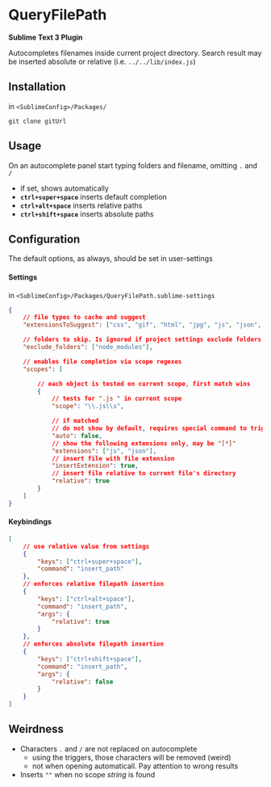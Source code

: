 # QueryFilePath

__Sublime Text 3 Plugin__

Autocompletes filenames inside current project directory. Search result may be inserted absolute or relative (i.e. `../../lib/index.js`)

## Installation

in `<SublimeConfig>/Packages/`

`git clone gitUrl`


## Usage

On an autocomplete panel start typing folders and filename, omitting `.` and `/`

- if set, shows automatically
- __`ctrl+super+space`__ inserts default completion
- __`ctrl+alt+space`__ inserts relative paths
- __`ctrl+shift+space`__ inserts absolute paths

## Configuration

The default options, as always, should be set in user-settings

#### Settings

in `<SublimeConfig>/Packages/QueryFilePath.sublime-settings`

```json
{
	// file types to cache and suggest
	"extensionsToSuggest": ["css", "gif", "html", "jpg", "js", "json", "md", "png"],

	// folders to skip. Is ignored if project settings exclude folders
	"exclude_folders": ["node_modules"],

	// enables file completion via scope regexes
	"scopes": [

		// each object is tested on current scope, first match wins
		{
			// tests for ".js " in current scope
			"scope": "\\.js\\s",

			// if matched
			// do not show by default, requires special command to trigger
			"auto": false,
			// show the following extensions only, may be "[*]"
			"extensions": ["js", "json"],
			// insert file with file extension
			"insertExtension": true,
			// insert file relative to current file's directory
			"relative": true
		}
	]
}
```

#### Keybindings

```json
[
	// use relative value from settings
    {
        "keys": ["ctrl+super+space"],
        "command": "insert_path"
    },
    // enforces relative filepath insertion
    {
        "keys": ["ctrl+alt+space"],
        "command": "insert_path",
        "args": {
            "relative": true
        }
    },
    // enforces absolute filepath insertion
    {
        "keys": ["ctrl+shift+space"],
        "command": "insert_path",
        "args": {
            "relative": false
        }
    }
]
```


## Weirdness

- Characters `.` and `/` are not replaced on autocomplete
	- using the triggers, those characters will be removed (weird)
	- not when opening automaticall. Pay attention to wrong results
- Inserts `""` when no scope *string* is found


